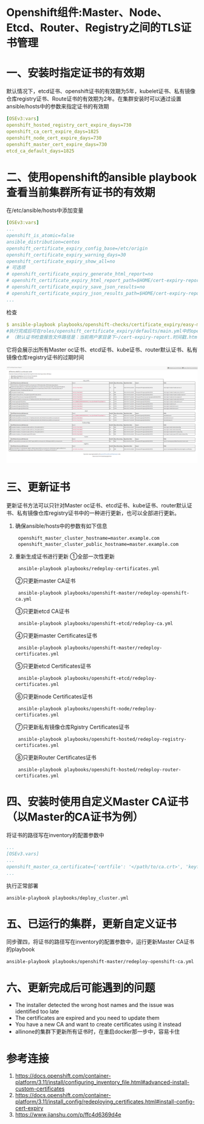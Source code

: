 # Openshift组件:Master、Node、Etcd、Router、Registry之间的TLS证书管理

# 一、安装时指定证书的有效期

默认情况下，etcd证书、openshift证书的有效期为5年，kubelet证书、私有镜像仓库registry证书、Route证书的有效期为2年。在集群安装时可以通过设置ansible/hosts中的参数来指定证书的有效期

```yaml
[OSEv3:vars]
openshift_hosted_registry_cert_expire_days=730
openshift_ca_cert_expire_days=1825
openshift_node_cert_expire_days=730
openshift_master_cert_expire_days=730
etcd_ca_default_days=1825
```

# 二、使用openshift的ansible playbook查看当前集群所有证书的有效期

在/etc/ansible/hosts中添加变量

```yaml
[OSEv3:vars]
...
openshift_is_atomic=false
ansible_distribution=centos
openshift_certificate_expiry_config_base=/etc/origin
openshift_certificate_expiry_warning_days=30
openshift_certificate_expiry_show_all=no
# 可选项
# openshift_certificate_expiry_generate_html_report=no
# openshift_certificate_expiry_html_report_path=$HOME/cert-expiry-report.yyyymmddTHHMMSS.html 
# openshift_certificate_expiry_save_json_results=no
# openshift_certificate_expiry_json_results_path=$HOME/cert-expiry-report.yyyymmddTHHMMSS.json
...
```

检查

```yaml
$ ansible-playbook playbooks/openshift-checks/certificate_expiry/easy-mode.yaml
#执行完成后可在roles/openshift_certificate_expiry/defaults/main.yml中的openshift_certificate_expiry_html_report_path变量指定路径下看到证书检查报告文件。分别是HTML格式和JSON格式的文件。
# （默认证书检查报告文件路径是：当前用户家目录下~/cert-expiry-report.时间戳.html和cert-expiry-report.时间戳.JSON）查看所有证书的过期时间
```

它将会展示出所有Master oc证书、etcd证书、kube证书、router默认证书、私有镜像仓库registry证书的过期时间

![](../assets/openshift-组件TLS证书管理-1.png)

# 三、更新证书

更新证书方法可以只针对Master oc证书、etcd证书、kube证书、router默认证书、私有镜像仓库registry证书中的一种进行更新，也可以全部进行更新。

1. 确保ansible/hosts中的参数有如下信息

        openshift_master_cluster_hostname=master.example.com
        openshift_master_cluster_public_hostname=master.example.com

2. 重新生成证书进行更新
    ①全部一次性更新

        ansible-playbook playbooks/redeploy-certificates.yml

    ②只更新master CA证书

        ansible-playbook playbooks/openshift-master/redeploy-openshift-ca.yml
    
    ③只更新etcd CA证书

        ansible-playbook playbooks/openshift-etcd/redeploy-ca.yml
    
    ④只更新master Certificates证书

        ansible-playbook playbooks/openshift-master/redeploy-certificates.yml

    ⑤只更新etcd Certificates证书

        ansible-playbook playbooks/openshift-etcd/redeploy-certificates.yml
    
    ⑥只更新node Certificates证书
        
        ansible-playbook playbooks/openshift-node/redeploy-certificates.yml

    ⑦只更新私有镜像仓库Rgistry Certificates证书

        ansible-playbook playbooks/openshift-hosted/redeploy-registry-certificates.yml
    
    ⑧只更新Router Certificates证书

        ansible-playbook playbooks/openshift-hosted/redeploy-router-certificates.yml
    
# 四、安装时使用自定义Master CA证书（以Master的CA证书为例）

将证书的路径写在inventory的配置参数中

```yaml
...
[OSEv3.vars]
...
openshift_master_ca_certificate={'certfile': '</path/to/ca.crt>', 'keyfile': '</path/to/ca.key>'}
...
```

执行正常部署

    ansible-playbook playbooks/deploy_cluster.yml

# 五、已运行的集群，更新自定义证书
同步骤四，将证书的路径写在inventory的配置参数中，运行更新Master CA证书的playbook

    ansible-playbook playbooks/openshift-master/redeploy-openshift-ca.yml

# 六、更新完成后可能遇到的问题

* The installer detected the wrong host names and the issue was identified too late
* The certificates are expired and you need to update them
* You have a new CA and want to create certificates using it instead
* allinone的集群下更新所有证书时，在重启docker那一步中，容易卡住




# 参考连接
1. https://docs.openshift.com/container-platform/3.11/install/configuring_inventory_file.html#advanced-install-custom-certificates
2. https://docs.openshift.com/container-platform/3.11/install_config/redeploying_certificates.html#install-config-cert-expiry
3. https://www.jianshu.com/p/ffc4d6369d4e